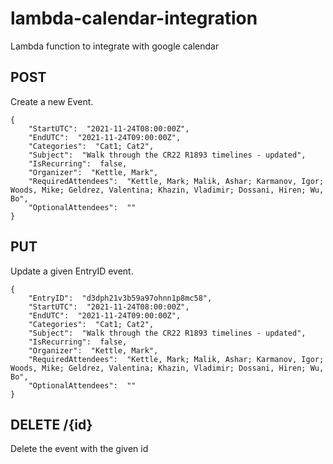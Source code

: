 # lambda-calendar-integration

Lambda function to integrate with google calendar

## POST

Create a new Event.

```
{
    "StartUTC":  "2021-11-24T08:00:00Z",
    "EndUTC":  "2021-11-24T09:00:00Z",
    "Categories":  "Cat1; Cat2",
    "Subject":  "Walk through the CR22 R1893 timelines - updated",
    "IsRecurring":  false,
    "Organizer":  "Kettle, Mark",
    "RequiredAttendees":  "Kettle, Mark; Malik, Ashar; Karmanov, Igor; Woods, Mike; Geldrez, Valentina; Khazin, Vladimir; Dossani, Hiren; Wu, Bo",
    "OptionalAttendees":  ""
}
```

## PUT

Update a given EntryID event.

```
{
    "EntryID":  "d3dph21v3b59a97ohnn1p8mc58",
    "StartUTC":  "2021-11-24T08:00:00Z",
    "EndUTC":  "2021-11-24T09:00:00Z",
    "Categories":  "Cat1; Cat2",
    "Subject":  "Walk through the CR22 R1893 timelines - updated",
    "IsRecurring":  false,
    "Organizer":  "Kettle, Mark",
    "RequiredAttendees":  "Kettle, Mark; Malik, Ashar; Karmanov, Igor; Woods, Mike; Geldrez, Valentina; Khazin, Vladimir; Dossani, Hiren; Wu, Bo",
    "OptionalAttendees":  ""
}
```

## DELETE /{id}

Delete the event with the given id 
